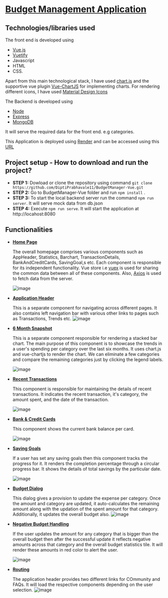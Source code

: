 # [Budget Management Application](https://budgetmanager-vue.onrender.com/)

## Technologies/libraries used ##

The front end is developed using 
  - [Vue.js](https://vuejs.org/guide/introduction.html#what-is-vue)
  - [Vuetify](https://vuetifyjs.com/en/components/all/)
  -  Javascript
  -  HTML
  -  CSS.
 
 Apart from this main technological stack, I have used [chart.js](https://www.chartjs.org/docs/4.3.3/) and the supportive vue plugin [Vue-ChartJS](https://vue-chartjs.org/migration-guides/) for implementing charts. For rendering different icons, I have used [Material Design Icons](https://pictogrammers.com/library/mdi/)
  
The Backend is developed using 
  - [Node](https://nodejs.org/en)
  - [Express](https://expressjs.com/)
  - [MongoDB](https://www.mongodb.com/)

It will serve the required data for the front end. e.g categories.

This Application is deployed using [Render](https://dashboard.render.com/) and can be accessed using this [URL](https://budgetmanager-vue.onrender.com/)


## Project setup - How to download and run the project? ##

  - <b> STEP 1:</b> Dowload or clone the repository using command ``` git clone https://github.com/DiptiPrabhavale11/BudgetManager-Vue.git ```
  - <b> STEP 2:</b> Go to BudgetManager-Vue folder and run ``` npm install ``` .
  - <b> STEP 3:</b> To start the local backend server run the command ``` npm run server ```. It will serve mock data from db.json 
  - <b> STEP 4:</b> Execute ``` npm run serve ```. It will start the application at http://locahost:8080
 
## Functionalities ##
  
  *  <b>[Home Page](https://github.com/DiptiPrabhavale11/BudgetManager-Vue/blob/main/src/components/Dashboard.vue)</b>
  
      The overall homepage comprises various components such as AppHeader, Statistics, Barchart, TransactionDetails, BankAndCreditCards, SavingGoal,s etc. Each component is responsible for its independent functionality. Vue store i.e [vuex](https://vuex.vuejs.org/) is used for sharing the common data between all of these components. Also, [Axios](https://www.npmjs.com/package/axios) is used to fetch data from the server.
     
      ![image](https://github.com/DiptiPrabhavale11/BudgetManager-Vue/assets/113642858/a9511a0d-ecae-4206-822d-7d2d512561da)

  *  <b>[Application Header](https://github.com/DiptiPrabhavale11/BudgetManager-Vue/blob/main/src/components/AppHeader.vue)</b>
 
      This is a separate component for navigating across different pages. It also contains left navigation bar with various other links to pages such as Transactions, Trends etc.
      ![image](https://github.com/DiptiPrabhavale11/BudgetManager-Vue/assets/113642858/d0db9540-fe35-4270-a575-9684911a380e)


  *  <b>[6 Month Snapshot](https://github.com/DiptiPrabhavale11/BudgetManager-Vue/blob/main/src/components/BarChart.vue)</b>
  
      This is a separate component responsible for rendering a stacked bar chart. The main purpose of this component is to showcase the trends in a user's spending per category over the last six months. It uses chart.js and vue-chartjs to render the chart. We can eliminate a few categories and compare the remaining categories just by clicking the legend labels.
     
      ![image](https://github.com/DiptiPrabhavale11/BudgetManager-Vue/assets/113642858/4def6bcf-d1e2-48a1-81a0-8a8cde3e8c4f)

  *  <b>[Recent Transactions](https://github.com/DiptiPrabhavale11/BudgetManager-Vue/blob/main/src/components/TransactionDetails.vue)</b>
 
      This component is responsible for maintaining the details of recent transactions. It indicates the recent transaction, it's category, the amount spent, and the date of the transaction.
     
      ![image](https://github.com/DiptiPrabhavale11/BudgetManager-Vue/assets/113642858/be0b89ef-f7ac-4c53-b5ef-5c5603fd13cd)

  *  <b>[Bank & Credit Cards](https://github.com/DiptiPrabhavale11/BudgetManager-Vue/blob/main/src/components/BankAndCardDetails.vue)</b>

      This component shows the current bank balance per card.
     
      ![image](https://github.com/DiptiPrabhavale11/BudgetManager-Vue/assets/113642858/e611c22f-ffd5-43d9-8457-b485d27f7c13)

  *  <b>[Saving Goals](https://github.com/DiptiPrabhavale11/BudgetManager-Vue/blob/main/src/components/SavingGoals.vue)</b>
 
      If a user has set any saving goals then this component tracks the progress for it. It renders the completion percentage through a  circular progress bar. It shows the details of total savings by the particular date.
     
      ![image](https://github.com/DiptiPrabhavale11/BudgetManager-Vue/assets/113642858/3f31095d-765c-4bd5-964f-518aa0b86060)

  *  <b>[Budget Dialog](https://github.com/DiptiPrabhavale11/BudgetManager-Vue/blob/main/src/components/BudgetUpdateDialog.vue)</b>
 
      This dialog gives a provision to update the expense per category. Once the amount and category are updated, it auto-calculates the remaining amount along with the updation of the spent amount for that category. Additionally, it updates the overall budget also.
      ![image](https://github.com/DiptiPrabhavale11/BudgetManager-Vue/assets/113642858/a52030bc-e472-4c7d-8fdd-2de03bf70874)


  *  <b>[Negative Budget Handling](https://github.com/DiptiPrabhavale11/BudgetManager-Vue/blob/main/src/components/Statistics.vue)</b>
 
      If the user updates the amount for any category that is bigger than the overall budget then after the successful update it reflects negative amounts across that category and the overall budget statistics tile. It will render these amounts in red color to alert the user.
     
      ![image](https://github.com/DiptiPrabhavale11/BudgetManager-Vue/assets/113642858/e4d6d2cd-d02c-44d5-a2f6-65e4fdc75869)

  *  <b>[Routing](https://github.com/DiptiPrabhavale11/BudgetManager-Vue/blob/main/src/router/index.js)</b>
 
      The application header provides two different links for COmmunity and FAQs. It will load the respective components depending on the user selection.
      ![image](https://github.com/DiptiPrabhavale11/BudgetManager-Vue/assets/113642858/dde40afb-6a20-4757-9a4e-e1a178f2ca33)



